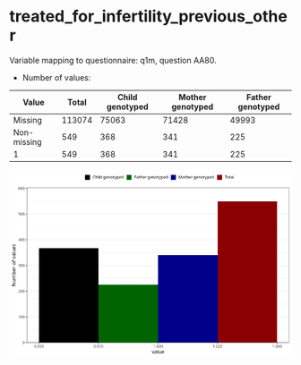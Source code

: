 # treated_for_infertility_previous_other
Variable mapping to questionnaire: q1m, question AA80.
- Number of values:

| Value | Total | Child genotyped | Mother genotyped | Father genotyped |
| ----- | ----- | --------------- | ---------------- | ---------------- |
| Missing | 113074 | 75063 | 71428 | 49993 |
| Non-missing | 549 | 368 | 341 | 225 |
| 1 | 549 | 368 | 341 | 225 |



![](treated_for_infertility_previous_other_n.png)



